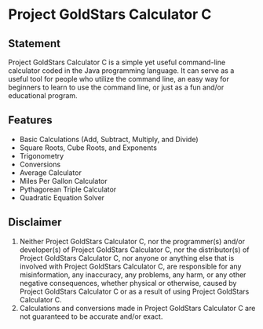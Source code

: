 # Project GoldStars Calculator C

## Statement
Project GoldStars Calculator C is a simple yet useful command-line calculator coded in the Java programming language.
It can serve as a useful tool for people who utilize the command line, an easy way for beginners to learn to use the
command line, or just as a fun and/or educational program.

## Features
* Basic Calculations (Add, Subtract, Multiply, and Divide)
* Square Roots, Cube Roots, and Exponents
* Trigonometry
* Conversions
* Average Calculator
* Miles Per Gallon Calculator
* Pythagorean Triple Calculator
* Quadratic Equation Solver

## Disclaimer
1. Neither Project GoldStars Calculator C, nor the programmer(s) and/or developer(s) of Project GoldStars Calculator C,
nor the distributor(s) of Project GoldStars Calculator C,
nor anyone or anything else that is involved with Project GoldStars Calculator C,
are responsible for any misinformation, any inaccuracy, any problems, any harm, or any other negative consequences,
whether physical or otherwise, caused by Project GoldStars Calculator C
or as a result of using Project GoldStars Calculator C.
2. Calculations and conversions made in Project GoldStars Calculator C are not guaranteed to be accurate and/or exact.